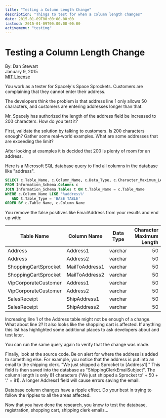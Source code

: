 ```yaml
---
title: "Testing a Column Length Change"
description: "Things to test for when a column length changes"
date: 2015-01-09T00:00:00-00:00
lastmod: 2015-01-09T00:00:00-00:00
activemenu: "testing"
---
```


# Testing a Column Length Change

By: Dan Stewart\
January 9, 2015\
[MIT License](https://mit-license.org)

You work as a tester for Spacely's Space Sprockets. Customers are complaining that they cannot enter their address.

The developers think the problem is that address line 1 only allows 50 characters, and customers are entering addresses longer than that.

Mr. Spacely has authorized the length of the address field be increased to 200 characters. How do you test it?

First, validate the solution by talking to customers. Is 200 characters enough? Gather some real-world examples. What are some addresses 
that are exceeding the limit?

After looking at examples it is decided that 200 is plenty of room for an address.

Here is a Microsoft SQL database query to find all columns in the database like "address".

```sql
SELECT c.Table_Name, c.Column_Name, c.Data_Type, c.Character_Maximum_Length
FROM Information_Schema.Columns c
JOIN Information_Schema.Tables t ON t.Table_Name = c.Table_Name
WHERE c.Column_Name LIKE '%address%'
   AND t.Table_Type = 'BASE TABLE'
ORDER BY c.Table_Name, c.Column_Name
```

You remove the false positives like EmailAddress from your results and end up with:

| Table Name | Column Name | Data Type | Character Maximum Length |
|------------|-------------|-----------|--------------------------:|
| Address | Address1 | varchar | 50 |
| Address | Address2 | varchar | 50 |
| ShoppingCartSprocket | MailToAddress1 | varchar | 50 |
| ShoppingCartSprocket | MailToAddress2 | varchar | 50 |
| VipCorporateCustomer | Address1 | varchar | 50 |
| VipCorporateCustomer | Address2 | varchar | 50 |
| SalesReceipt | ShipAddress1 | varchar | 50 |
| SalesReceipt | ShipAddress2 | varchar | 50 |

Increasing line 1 of the Address table might not be enough of a change. What about line 2? It also looks like the shopping cart is affected. 
If anything this list has highlighted some additional places to ask developers about and test later.

You can run the same query again to verify that the change was made.

Finally, look at the source code. Be on alert for where the address is added to something else. For example, you notice that the address is 
put into an email to the shipping clerk. "We just shipped a Sprocket to [Address1]." This field is then saved into the database as 
"ShippingClerkEmailSubject". The column length is only 81 characters ('We just shipped a Sprocket to' + 50 + '.' = 81). A longer Address1 
field will cause errors saving the email.

Database column changes have a ripple effect. Do your best in trying to follow the ripples to all the areas affected.

Now that you have done the research, you know to test the database, registration, shopping cart, shipping clerk emails&hellip;

